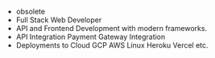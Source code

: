 <ul>
<li>obsolete</li>
<li>Full Stack Web Developer</li>
<li>API and Frontend Development with modern frameworks.</li>
<li>API Integration Payment Gateway Integration</li>
<li>Deployments to Cloud GCP AWS Linux Heroku Vercel etc.</li>
